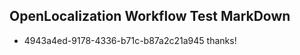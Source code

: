 ## OpenLocalization Workflow Test MarkDown
* 4943a4ed-9178-4336-b71c-b87a2c21a945 thanks!

<!--HONumber=Jul16_HO3-->


